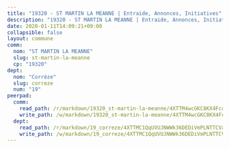 ```yaml
---
title: "19320 - ST MARTIN LA MEANNE | Entraide, Annonces, Initiatives"
description: "19320 - ST MARTIN LA MEANNE | Entraide, Annonces, Initiatives"
date: 2020-01-11T14:09:21+09:00
collapsible: false
layout: commune
comm:
  nom: "ST MARTIN LA MEANNE"
  slug: st-martin-la-meanne
  cp: "19320"
dept:
  nom: "Corrèze"
  slug: correze
  num: "19"
peerpad:
  comm:
    read_path: /r/markdown/19320_st-martin-la-meanne/4XTTM4wcGKC8KX4FcoZgZGZ4z86YQJGp7xtW5aZtkpb6SC8BP
    write_path: /w/markdown/19320_st-martin-la-meanne/4XTTM4wcGKC8KX4FcoZgZGZ4z86YQJGp7xtW5aZtkpb6SC8BP-K3TgU8BvfzeyBdAfg2pVyFPa8MMksS3AiuuaF85Djr1ey93MepFGucz8pjiKPpf2kK6v7VuCthK623N5HJbrmMRydhmzVksXyWcw3AdsyFZEncdMEG8GbyTxCY25PU2BcL7pRGz9
  dept:
    read_path: /r/markdown/19_correze/4XTTMC1QqUVUJNWWk36DEDiVmPLNTTCVay5E5gwEvpSf36VsS
    write_path: /w/markdown/19_correze/4XTTMC1QqUVUJNWWk36DEDiVmPLNTTCVay5E5gwEvpSf36VsS-K3TgUzu4fqyixiBZaA5Ejd2iCC9xJnV2MqYc8L2r22c4qVWWx9VnJmMAAFTQjLmwLDBGZ9pgHdAtPGZHV6pZb6y2bhgaqXFUJ1Fp1QgihzJpszTr9ow8JcXoeYzTUZfY7Rzzn9sS
---
```


